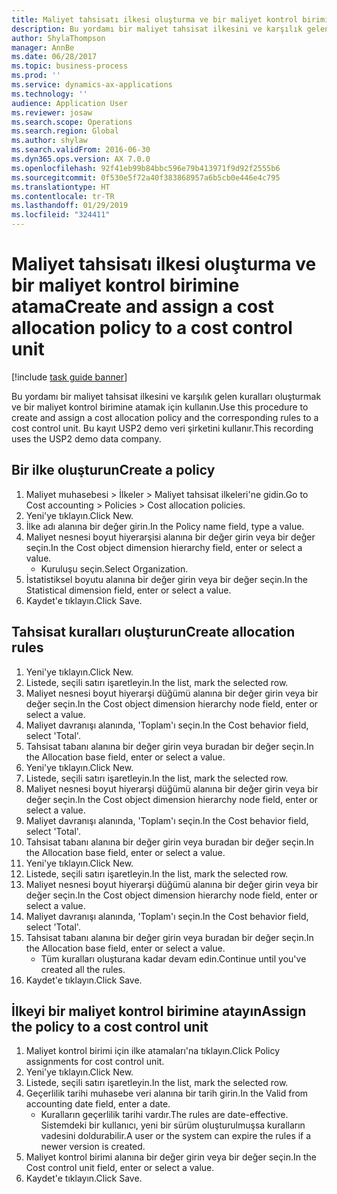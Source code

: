 ```yaml
---
title: Maliyet tahsisatı ilkesi oluşturma ve bir maliyet kontrol birimine atama
description: Bu yordamı bir maliyet tahsisat ilkesini ve karşılık gelen kuralları oluşturmak ve bir maliyet kontrol birimine atamak için kullanın.
author: ShylaThompson
manager: AnnBe
ms.date: 06/28/2017
ms.topic: business-process
ms.prod: ''
ms.service: dynamics-ax-applications
ms.technology: ''
audience: Application User
ms.reviewer: josaw
ms.search.scope: Operations
ms.search.region: Global
ms.author: shylaw
ms.search.validFrom: 2016-06-30
ms.dyn365.ops.version: AX 7.0.0
ms.openlocfilehash: 92f41eb99b84bbc596e79b413971f9d92f2555b6
ms.sourcegitcommit: 0f530e5f72a40f383868957a6b5cb0e446e4c795
ms.translationtype: HT
ms.contentlocale: tr-TR
ms.lasthandoff: 01/29/2019
ms.locfileid: "324411"
---
```

# <a name="create-and-assign-a-cost-allocation-policy-to-a-cost-control-unit"></a><span data-ttu-id="73dc1-103">Maliyet tahsisatı ilkesi oluşturma ve bir maliyet kontrol birimine atama</span><span class="sxs-lookup"><span data-stu-id="73dc1-103">Create and assign a cost allocation policy to a cost control unit</span></span>

[!include [task guide banner](../../includes/task-guide-banner.md)]

<span data-ttu-id="73dc1-104">Bu yordamı bir maliyet tahsisat ilkesini ve karşılık gelen kuralları oluşturmak ve bir maliyet kontrol birimine atamak için kullanın.</span><span class="sxs-lookup"><span data-stu-id="73dc1-104">Use this procedure to create and assign a cost allocation policy and the corresponding rules to a cost control unit.</span></span> <span data-ttu-id="73dc1-105">Bu kayıt USP2 demo veri şirketini kullanır.</span><span class="sxs-lookup"><span data-stu-id="73dc1-105">This recording uses the USP2 demo data company.</span></span>


## <a name="create-a-policy"></a><span data-ttu-id="73dc1-106">Bir ilke oluşturun</span><span class="sxs-lookup"><span data-stu-id="73dc1-106">Create a policy</span></span>
1. <span data-ttu-id="73dc1-107">Maliyet muhasebesi > İlkeler > Maliyet tahsisat ilkeleri'ne gidin.</span><span class="sxs-lookup"><span data-stu-id="73dc1-107">Go to Cost accounting > Policies > Cost allocation policies.</span></span>
2. <span data-ttu-id="73dc1-108">Yeni'ye tıklayın.</span><span class="sxs-lookup"><span data-stu-id="73dc1-108">Click New.</span></span>
3. <span data-ttu-id="73dc1-109">İlke adı alanına bir değer girin.</span><span class="sxs-lookup"><span data-stu-id="73dc1-109">In the Policy name field, type a value.</span></span>
4. <span data-ttu-id="73dc1-110">Maliyet nesnesi boyut hiyerarşisi alanına bir değer girin veya bir değer seçin.</span><span class="sxs-lookup"><span data-stu-id="73dc1-110">In the Cost object dimension hierarchy field, enter or select a value.</span></span>
    * <span data-ttu-id="73dc1-111">Kuruluşu seçin.</span><span class="sxs-lookup"><span data-stu-id="73dc1-111">Select Organization.</span></span>  
5. <span data-ttu-id="73dc1-112">İstatistiksel boyutu alanına bir değer girin veya bir değer seçin.</span><span class="sxs-lookup"><span data-stu-id="73dc1-112">In the Statistical dimension field, enter or select a value.</span></span>
6. <span data-ttu-id="73dc1-113">Kaydet'e tıklayın.</span><span class="sxs-lookup"><span data-stu-id="73dc1-113">Click Save.</span></span>

## <a name="create-allocation-rules"></a><span data-ttu-id="73dc1-114">Tahsisat kuralları oluşturun</span><span class="sxs-lookup"><span data-stu-id="73dc1-114">Create allocation rules</span></span>
1. <span data-ttu-id="73dc1-115">Yeni'ye tıklayın.</span><span class="sxs-lookup"><span data-stu-id="73dc1-115">Click New.</span></span>
2. <span data-ttu-id="73dc1-116">Listede, seçili satırı işaretleyin.</span><span class="sxs-lookup"><span data-stu-id="73dc1-116">In the list, mark the selected row.</span></span>
3. <span data-ttu-id="73dc1-117">Maliyet nesnesi boyut hiyerarşi düğümü alanına bir değer girin veya bir değer seçin.</span><span class="sxs-lookup"><span data-stu-id="73dc1-117">In the Cost object dimension hierarchy node field, enter or select a value.</span></span>
4. <span data-ttu-id="73dc1-118">Maliyet davranışı alanında, 'Toplam'ı seçin.</span><span class="sxs-lookup"><span data-stu-id="73dc1-118">In the Cost behavior field, select 'Total'.</span></span>
5. <span data-ttu-id="73dc1-119">Tahsisat tabanı alanına bir değer girin veya buradan bir değer seçin.</span><span class="sxs-lookup"><span data-stu-id="73dc1-119">In the Allocation base field, enter or select a value.</span></span>
6. <span data-ttu-id="73dc1-120">Yeni'ye tıklayın.</span><span class="sxs-lookup"><span data-stu-id="73dc1-120">Click New.</span></span>
7. <span data-ttu-id="73dc1-121">Listede, seçili satırı işaretleyin.</span><span class="sxs-lookup"><span data-stu-id="73dc1-121">In the list, mark the selected row.</span></span>
8. <span data-ttu-id="73dc1-122">Maliyet nesnesi boyut hiyerarşi düğümü alanına bir değer girin veya bir değer seçin.</span><span class="sxs-lookup"><span data-stu-id="73dc1-122">In the Cost object dimension hierarchy node field, enter or select a value.</span></span>
9. <span data-ttu-id="73dc1-123">Maliyet davranışı alanında, 'Toplam'ı seçin.</span><span class="sxs-lookup"><span data-stu-id="73dc1-123">In the Cost behavior field, select 'Total'.</span></span>
10. <span data-ttu-id="73dc1-124">Tahsisat tabanı alanına bir değer girin veya buradan bir değer seçin.</span><span class="sxs-lookup"><span data-stu-id="73dc1-124">In the Allocation base field, enter or select a value.</span></span>
11. <span data-ttu-id="73dc1-125">Yeni'ye tıklayın.</span><span class="sxs-lookup"><span data-stu-id="73dc1-125">Click New.</span></span>
12. <span data-ttu-id="73dc1-126">Listede, seçili satırı işaretleyin.</span><span class="sxs-lookup"><span data-stu-id="73dc1-126">In the list, mark the selected row.</span></span>
13. <span data-ttu-id="73dc1-127">Maliyet nesnesi boyut hiyerarşi düğümü alanına bir değer girin veya bir değer seçin.</span><span class="sxs-lookup"><span data-stu-id="73dc1-127">In the Cost object dimension hierarchy node field, enter or select a value.</span></span>
14. <span data-ttu-id="73dc1-128">Maliyet davranışı alanında, 'Toplam'ı seçin.</span><span class="sxs-lookup"><span data-stu-id="73dc1-128">In the Cost behavior field, select 'Total'.</span></span>
15. <span data-ttu-id="73dc1-129">Tahsisat tabanı alanına bir değer girin veya buradan bir değer seçin.</span><span class="sxs-lookup"><span data-stu-id="73dc1-129">In the Allocation base field, enter or select a value.</span></span>
    * <span data-ttu-id="73dc1-130">Tüm kuralları oluşturana kadar devam edin.</span><span class="sxs-lookup"><span data-stu-id="73dc1-130">Continue until you've created all the rules.</span></span>  
16. <span data-ttu-id="73dc1-131">Kaydet'e tıklayın.</span><span class="sxs-lookup"><span data-stu-id="73dc1-131">Click Save.</span></span>

## <a name="assign-the-policy-to-a-cost-control-unit"></a><span data-ttu-id="73dc1-132">İlkeyi bir maliyet kontrol birimine atayın</span><span class="sxs-lookup"><span data-stu-id="73dc1-132">Assign the policy to a cost control unit</span></span>
1. <span data-ttu-id="73dc1-133">Maliyet kontrol birimi için ilke atamaları'na tıklayın.</span><span class="sxs-lookup"><span data-stu-id="73dc1-133">Click Policy assignments for cost control unit.</span></span>
2. <span data-ttu-id="73dc1-134">Yeni'ye tıklayın.</span><span class="sxs-lookup"><span data-stu-id="73dc1-134">Click New.</span></span>
3. <span data-ttu-id="73dc1-135">Listede, seçili satırı işaretleyin.</span><span class="sxs-lookup"><span data-stu-id="73dc1-135">In the list, mark the selected row.</span></span>
4. <span data-ttu-id="73dc1-136">Geçerlilik tarihi muhasebe veri alanına bir tarih girin.</span><span class="sxs-lookup"><span data-stu-id="73dc1-136">In the Valid from accounting date field, enter a date.</span></span>
    * <span data-ttu-id="73dc1-137">Kuralların geçerlilik tarihi vardır.</span><span class="sxs-lookup"><span data-stu-id="73dc1-137">The rules are date-effective.</span></span> <span data-ttu-id="73dc1-138">Sistemdeki bir kullanıcı, yeni bir sürüm oluşturulmuşsa kuralların vadesini doldurabilir.</span><span class="sxs-lookup"><span data-stu-id="73dc1-138">A user or the system can expire the rules if a newer version is created.</span></span>  
5. <span data-ttu-id="73dc1-139">Maliyet kontrol birimi alanına bir değer girin veya bir değer seçin.</span><span class="sxs-lookup"><span data-stu-id="73dc1-139">In the Cost control unit field, enter or select a value.</span></span>
6. <span data-ttu-id="73dc1-140">Kaydet'e tıklayın.</span><span class="sxs-lookup"><span data-stu-id="73dc1-140">Click Save.</span></span>

